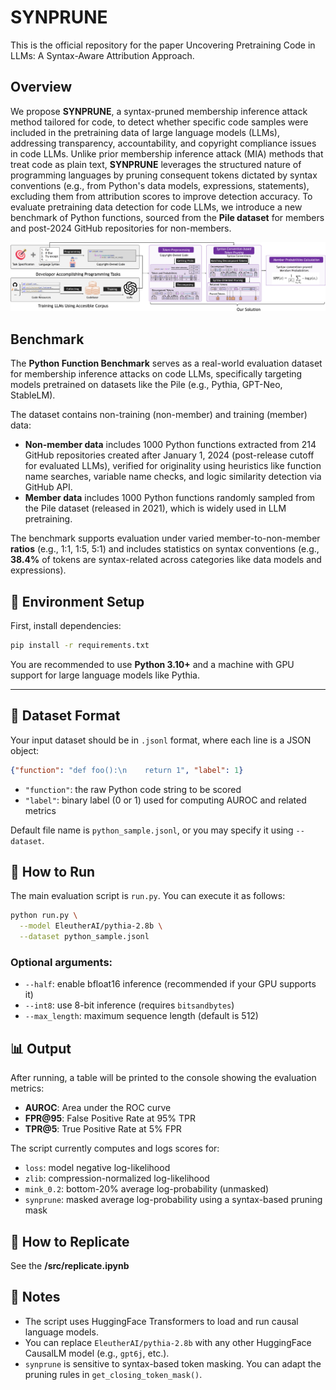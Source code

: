 # SYNPRUNE

This is the official repository for the paper Uncovering Pretraining Code in LLMs: A Syntax-Aware Attribution Approach.

## Overview

We propose **SYNPRUNE**, a syntax-pruned membership inference attack method tailored for code, to detect whether specific code samples were included in the pretraining data of large language models (LLMs), addressing transparency, accountability, and copyright compliance issues in code LLMs. Unlike prior membership inference attack (MIA) methods that treat code as plain text, **SYNPRUNE** leverages the structured nature of programming languages by pruning consequent tokens dictated by syntax conventions (e.g., from Python's data models, expressions, statements), excluding them from attribution scores to improve detection accuracy. To evaluate pretraining data detection for code LLMs, we introduce a new benchmark of Python functions, sourced from the **Pile dataset** for members and post-2024 GitHub repositories for non-members.

![overview](./assets/overview.png)

## Benchmark

The **Python Function Benchmark** serves as a real-world evaluation dataset for membership inference attacks on code LLMs, specifically targeting models pretrained on datasets like the Pile (e.g., Pythia, GPT-Neo, StableLM).  

The dataset contains non-training (non-member) and training (member) data:  

- **Non-member data** includes 1000 Python functions extracted from 214 GitHub repositories created after January 1, 2024 (post-release cutoff for evaluated LLMs), verified for originality using heuristics like function name searches, variable name checks, and logic similarity detection via GitHub API.  
- **Member data** includes 1000 Python functions randomly sampled from the Pile dataset (released in 2021), which is widely used in LLM pretraining.  

The benchmark supports evaluation under varied member-to-non-member **ratios** (e.g., 1:1, 1:5, 5:1) and includes statistics on syntax conventions (e.g., **38.4%** of tokens are syntax-related across categories like data models and expressions).  



## 🔧 Environment Setup

First, install dependencies:

```bash
pip install -r requirements.txt
```

You are recommended to use **Python 3.10+** and a machine with GPU support for large language models like Pythia.

------

## 📂 Dataset Format

Your input dataset should be in `.jsonl` format, where each line is a JSON object:

```json
{"function": "def foo():\n    return 1", "label": 1}
```

- `"function"`: the raw Python code string to be scored
- `"label"`: binary label (0 or 1) used for computing AUROC and related metrics

Default file name is `python_sample.jsonl`, or you may specify it using `--dataset`.

## 🚀 How to Run

The main evaluation script is `run.py`. You can execute it as follows:

```bash
python run.py \
  --model EleutherAI/pythia-2.8b \
  --dataset python_sample.jsonl
```

### Optional arguments:

- `--half`: enable bfloat16 inference (recommended if your GPU supports it)
- `--int8`: use 8-bit inference (requires `bitsandbytes`)
- `--max_length`: maximum sequence length (default is 512)

## 📊 Output

After running, a table will be printed to the console showing the evaluation metrics:

- **AUROC**: Area under the ROC curve
- **FPR@95**: False Positive Rate at 95% TPR
- **TPR@5**: True Positive Rate at 5% FPR

The script currently computes and logs scores for:

- `loss`: model negative log-likelihood
- `zlib`: compression-normalized log-likelihood
- `mink_0.2`: bottom-20% average log-probability (unmasked)
- `synprune`: masked average log-probability using a syntax-based pruning mask

## 🚀 How to Replicate

See the **/src/replicate.ipynb**

## 📌 Notes

- The script uses HuggingFace Transformers to load and run causal language models.
- You can replace `EleutherAI/pythia-2.8b` with any other HuggingFace CausalLM model (e.g., `gpt6j`, etc.).
- `synprune` is sensitive to syntax-based token masking. You can adapt the pruning rules in `get_closing_token_mask()`.
